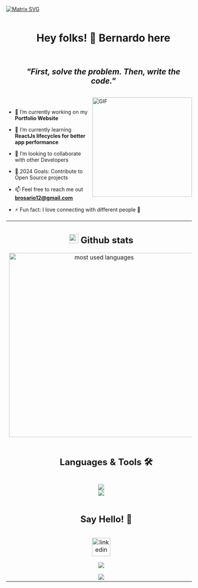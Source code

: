  [![Matrix SVG](https://raw.githubusercontent.com/rodrigograca31/rodrigograca31/master/matrix.svg)](https://www.youtube.com/watch?v=SDkAGkd4NLc) 

<!--h1 without bottom border-->
<div id="user-content-toc">
  <ul align="center">
    <summary><h1 style="display: inline-block">Hey folks! 👋 Bernardo here</h1></summary>
  </ul>
</div>

<!--h2 without bottom border-->
<div id="user-content-toc">
  <ul align="center">
    <summary><h2 style="display: inline-block"><b><i>"First, solve the problem. Then, write the code."</i></b></h2></summary>
  </ul>
</div>


<img align="right" height="270px" alt="GIF" src="https://media.giphy.com/media/CVtNe84hhYF9u/giphy.gif" />
<br/>
<!--Intro start-->

- 🔭 I’m currently working on my **Portfolio Website**

- 🌱 I’m currently learning **ReactJs lifecycles for better app performance**

- 👯 I’m looking to collaborate with other Developers

- 🥅 2024 Goals: Contribute to Open Source projects

- 📫 Feel free to reach me out **brosario12@gmail.com**

- ⚡ Fun fact: I love connecting with different people :raised_hands:

<!--Intro end-->



<!--- stats & Trophy (start) -->
<p align="center">
  <!--- stats (start) -->
<table align="center">
<tr border="none">
<td width="50%" align="center">
  
## <img src="https://raw.githubusercontent.com/Bernardo-R/Bernardo-R/main/gifs/haha.gif" width="25px" > Github stats

<p align="center">
<!--     <img alt="status github, commits, etc..." width="500px" src="https://github-readme-stats.vercel.app/api?username=Bernardo-R&count_private=true&show_icons=true&custom_title=Github&theme=algolia&bg_color=0,000000,130F40&layout=compact&border_radius=8"
    /> <br> -->
    <img alt="most used languages" width="500px" src="https://github-readme-stats.vercel.app/api/top-langs/?username=Bernardo-R&count_private=true&theme=algolia&bg_color=0,000000,130F40&layout=compact&border_radius=8&langs_count=20&hide=hack,swift,kotlin,objective-c"/>
</p>

<!--h1 without bottom border-->
<div id="user-content-toc">
  <ul align="center">
    <summary><h2 style="display: inline-block">Languages & Tools 🛠️</h2></summary>
  </ul>
</div>
<!--tech stack icons-->
<p align="center">
  <a href="https://skillicons.dev">
    <img src="https://skillicons.dev/icons?i=html,css,js,react,nuxtjs,ts,tailwind,git" /><br/>
    <img src="https://skillicons.dev/icons?i=bootstrap,discord,figma,firebase,github,materialui,nodejs,vscode" />
  </a>
</p>

<!-- Connect with me -->
<!--h2 without bottom border-->
<div id="user-content-toc">
  <ul align="center">
    <summary><h2 style="display: inline-block">Say Hello! 👋</h2></summary>
  </ul>
</div>

<!--icons and links-->
<p align="center">
<a href="https://www.linkedin.com/in/brosario12/" target="blank"><img align="center" src="https://user-images.githubusercontent.com/88904952/234979284-68c11d7f-1acc-4f0c-ac78-044e1037d7b0.png" alt="linkedin" height="50" width="50" /></a> 


</p>


<!--profile visit count-->
<div align="center">
  
[![](https://visitcount.itsvg.in/api?id=1010nishant&icon=3&color=6)](https://visitcount.itsvg.in)
  
</div>


<!--horizontal divider(gradiant)-->
<img src="https://user-images.githubusercontent.com/73097560/115834477-dbab4500-a447-11eb-908a-139a6edaec5c.gif">

<!--
**Bernardo-R/Bernardo-R** is a ✨ _special_ ✨ repository because its `README.md` (this file) appears on your GitHub profile.

Here are some ideas to get you started:

- 🔭 I’m currently working on ...
- 🌱 I’m currently learning ...
- 👯 I’m looking to collaborate on ...
- 🤔 I’m looking for help with ...
- 💬 Ask me about ...
- 📫 How to reach me: ...
- 😄 Pronouns: ...
- ⚡ Fun fact: ...
-->

